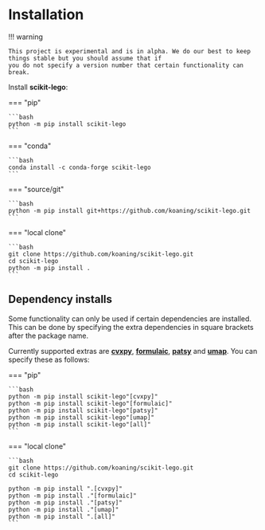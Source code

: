 # Installation

!!! warning

    This project is experimental and is in alpha. We do our best to keep things stable but you should assume that if
    you do not specify a version number that certain functionality can break.

Install **scikit-lego**:

=== "pip"

    ```bash
    python -m pip install scikit-lego
    ```

=== "conda"

    ```bash
    conda install -c conda-forge scikit-lego
    ```

=== "source/git"

    ```bash
    python -m pip install git+https://github.com/koaning/scikit-lego.git
    ```

=== "local clone"

    ```bash
    git clone https://github.com/koaning/scikit-lego.git
    cd scikit-lego
    python -m pip install .
    ```

## Dependency installs

Some functionality can only be used if certain dependencies are installed. This can be done by specifying the extra dependencies in square brackets after the package name.

Currently supported extras are [**cvxpy**][cvxpy], [**formulaic**][formulaic], [**patsy**][patsy] and [**umap**][umap]. You can specify these as follows:

=== "pip"

    ```bash
    python -m pip install scikit-lego"[cvxpy]"
    python -m pip install scikit-lego"[formulaic]"
    python -m pip install scikit-lego"[patsy]"
    python -m pip install scikit-lego"[umap]"
    python -m pip install scikit-lego"[all]"
    ```

=== "local clone"

    ```bash
    git clone https://github.com/koaning/scikit-lego.git
    cd scikit-lego

    python -m pip install ".[cvxpy]"
    python -m pip install ."[formulaic]"
    python -m pip install ."[patsy]"
    python -m pip install ."[umap]"
    python -m pip install ".[all]"
    ```

[cvxpy]: https://www.cvxpy.org/
[formulaic]: https://matthewwardrop.github.io/formulaic/
[patsy]: https://patsy.readthedocs.io/en/latest/
[umap]: https://umap-learn.readthedocs.io/en/latest/index.html
